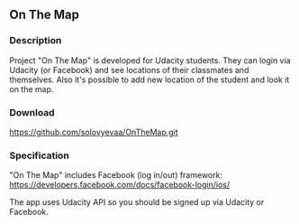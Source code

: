 ## On The Map
### Description
Project "On The Map" is developed for Udacity students. 
They can login via Udacity (or Facebook) and see locations of their classmates and themselves. 
Also it's possible to add new location of the student and look it on the map.
### Download
https://github.com/solovyevaa/OnTheMap.git
### Specification
"On The Map" includes Facebook (log in/out) framework: https://developers.facebook.com/docs/facebook-login/ios/

The app uses Udacity API so you should be signed up via Udacity or Facebook.
